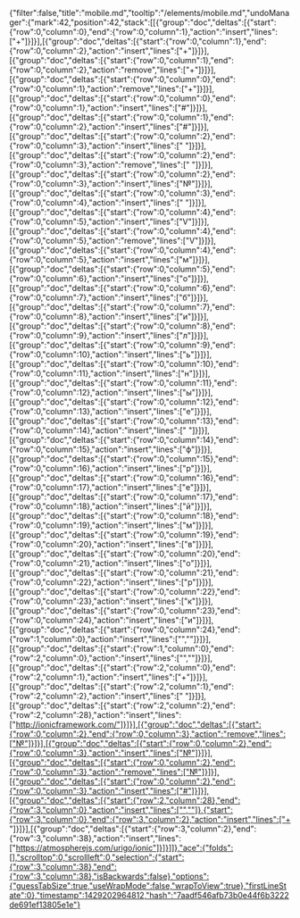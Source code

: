 {"filter":false,"title":"mobile.md","tooltip":"/elements/mobile.md","undoManager":{"mark":42,"position":42,"stack":[[{"group":"doc","deltas":[{"start":{"row":0,"column":0},"end":{"row":0,"column":1},"action":"insert","lines":["+"]}]}],[{"group":"doc","deltas":[{"start":{"row":0,"column":1},"end":{"row":0,"column":2},"action":"insert","lines":["+"]}]}],[{"group":"doc","deltas":[{"start":{"row":0,"column":1},"end":{"row":0,"column":2},"action":"remove","lines":["+"]}]}],[{"group":"doc","deltas":[{"start":{"row":0,"column":0},"end":{"row":0,"column":1},"action":"remove","lines":["+"]}]}],[{"group":"doc","deltas":[{"start":{"row":0,"column":0},"end":{"row":0,"column":1},"action":"insert","lines":["#"]}]}],[{"group":"doc","deltas":[{"start":{"row":0,"column":1},"end":{"row":0,"column":2},"action":"insert","lines":["#"]}]}],[{"group":"doc","deltas":[{"start":{"row":0,"column":2},"end":{"row":0,"column":3},"action":"insert","lines":[" "]}]}],[{"group":"doc","deltas":[{"start":{"row":0,"column":2},"end":{"row":0,"column":3},"action":"remove","lines":[" "]}]}],[{"group":"doc","deltas":[{"start":{"row":0,"column":2},"end":{"row":0,"column":3},"action":"insert","lines":["№"]}]}],[{"group":"doc","deltas":[{"start":{"row":0,"column":3},"end":{"row":0,"column":4},"action":"insert","lines":[" "]}]}],[{"group":"doc","deltas":[{"start":{"row":0,"column":4},"end":{"row":0,"column":5},"action":"insert","lines":["V"]}]}],[{"group":"doc","deltas":[{"start":{"row":0,"column":4},"end":{"row":0,"column":5},"action":"remove","lines":["V"]}]}],[{"group":"doc","deltas":[{"start":{"row":0,"column":4},"end":{"row":0,"column":5},"action":"insert","lines":["м"]}]}],[{"group":"doc","deltas":[{"start":{"row":0,"column":5},"end":{"row":0,"column":6},"action":"insert","lines":["о"]}]}],[{"group":"doc","deltas":[{"start":{"row":0,"column":6},"end":{"row":0,"column":7},"action":"insert","lines":["б"]}]}],[{"group":"doc","deltas":[{"start":{"row":0,"column":7},"end":{"row":0,"column":8},"action":"insert","lines":["и"]}]}],[{"group":"doc","deltas":[{"start":{"row":0,"column":8},"end":{"row":0,"column":9},"action":"insert","lines":["л"]}]}],[{"group":"doc","deltas":[{"start":{"row":0,"column":9},"end":{"row":0,"column":10},"action":"insert","lines":["ь"]}]}],[{"group":"doc","deltas":[{"start":{"row":0,"column":10},"end":{"row":0,"column":11},"action":"insert","lines":["н"]}]}],[{"group":"doc","deltas":[{"start":{"row":0,"column":11},"end":{"row":0,"column":12},"action":"insert","lines":["ы"]}]}],[{"group":"doc","deltas":[{"start":{"row":0,"column":12},"end":{"row":0,"column":13},"action":"insert","lines":["е"]}]}],[{"group":"doc","deltas":[{"start":{"row":0,"column":13},"end":{"row":0,"column":14},"action":"insert","lines":[" "]}]}],[{"group":"doc","deltas":[{"start":{"row":0,"column":14},"end":{"row":0,"column":15},"action":"insert","lines":["ф"]}]}],[{"group":"doc","deltas":[{"start":{"row":0,"column":15},"end":{"row":0,"column":16},"action":"insert","lines":["р"]}]}],[{"group":"doc","deltas":[{"start":{"row":0,"column":16},"end":{"row":0,"column":17},"action":"insert","lines":["е"]}]}],[{"group":"doc","deltas":[{"start":{"row":0,"column":17},"end":{"row":0,"column":18},"action":"insert","lines":["й"]}]}],[{"group":"doc","deltas":[{"start":{"row":0,"column":18},"end":{"row":0,"column":19},"action":"insert","lines":["м"]}]}],[{"group":"doc","deltas":[{"start":{"row":0,"column":19},"end":{"row":0,"column":20},"action":"insert","lines":["в"]}]}],[{"group":"doc","deltas":[{"start":{"row":0,"column":20},"end":{"row":0,"column":21},"action":"insert","lines":["о"]}]}],[{"group":"doc","deltas":[{"start":{"row":0,"column":21},"end":{"row":0,"column":22},"action":"insert","lines":["р"]}]}],[{"group":"doc","deltas":[{"start":{"row":0,"column":22},"end":{"row":0,"column":23},"action":"insert","lines":["к"]}]}],[{"group":"doc","deltas":[{"start":{"row":0,"column":23},"end":{"row":0,"column":24},"action":"insert","lines":["и"]}]}],[{"group":"doc","deltas":[{"start":{"row":0,"column":24},"end":{"row":1,"column":0},"action":"insert","lines":["",""]}]}],[{"group":"doc","deltas":[{"start":{"row":1,"column":0},"end":{"row":2,"column":0},"action":"insert","lines":["",""]}]}],[{"group":"doc","deltas":[{"start":{"row":2,"column":0},"end":{"row":2,"column":1},"action":"insert","lines":["+"]}]}],[{"group":"doc","deltas":[{"start":{"row":2,"column":1},"end":{"row":2,"column":2},"action":"insert","lines":[" "]}]}],[{"group":"doc","deltas":[{"start":{"row":2,"column":2},"end":{"row":2,"column":28},"action":"insert","lines":["http://ionicframework.com/"]}]}],[{"group":"doc","deltas":[{"start":{"row":0,"column":2},"end":{"row":0,"column":3},"action":"remove","lines":["№"]}]}],[{"group":"doc","deltas":[{"start":{"row":0,"column":2},"end":{"row":0,"column":3},"action":"insert","lines":["№"]}]}],[{"group":"doc","deltas":[{"start":{"row":0,"column":2},"end":{"row":0,"column":3},"action":"remove","lines":["№"]}]}],[{"group":"doc","deltas":[{"start":{"row":0,"column":2},"end":{"row":0,"column":3},"action":"insert","lines":["#"]}]}],[{"group":"doc","deltas":[{"start":{"row":2,"column":28},"end":{"row":3,"column":0},"action":"insert","lines":["",""]},{"start":{"row":3,"column":0},"end":{"row":3,"column":2},"action":"insert","lines":["+ "]}]}],[{"group":"doc","deltas":[{"start":{"row":3,"column":2},"end":{"row":3,"column":38},"action":"insert","lines":["https://atmospherejs.com/urigo/ionic"]}]}]]},"ace":{"folds":[],"scrolltop":0,"scrollleft":0,"selection":{"start":{"row":3,"column":38},"end":{"row":3,"column":38},"isBackwards":false},"options":{"guessTabSize":true,"useWrapMode":false,"wrapToView":true},"firstLineState":0},"timestamp":1429202964812,"hash":"7aadf546afb73b0e44f6b3222de691ef13805e1e"}